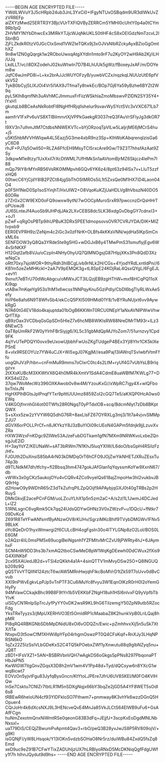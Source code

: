 -----BEGIN AGE ENCRYPTED FILE-----
YWdlLWVuY3J5cHRpb24ub3JnL3YxCi0+IFgyNTUxOSBqdm9UR3dIWkUvZzVRREFp
alZXYzMwd25ERTR3Y3BjcVUrTXFlQVByZERRCm5YMHI0cUhtY0p4a0tCYm9Rb1pQ
ZHVMY1NYbDhwcEx3MlRkYTJjcWJqNkUKLS0tIHF4cS8xOElGdzNmTzcvL2lSbnBG
ZjFLZkdkR0tzV0JGcCtxSmd1VWZteTQKx9j3xOJVsNlbRZckyAyxBZioGgOmthXZ
9n8w1ZN0gQqrgk1w2ROboUwxqAtgXYdIn1mto9rF7u2KyOY2wH9Ab2Kj/iLH/UJq
LkdLLT/vc/i8DXZodehJ02kuWtwln7D7B4LhUUk5gWz/fBoxeyJxAF/m/DOYem8w
JqfC6wJmPD8i+L+kx2brAJJcWUYOFzyB/yuwbVCZx/nqzkqLNUUzUtE6pfVskV52
TykB0bCyj5LlXJOi4Vr5I1AX9JTfmaTy8twkEc/BOp7Gj6Ya59yBzhe6BYZt2W9q
pyL5Klh8qmfNh3uAVhMCJImmuxFrFiizWSkhlaZmoMbswvPZlDN2SY35Y4+lYxH1
gkutqLb8BCeAsNkRobtFI8NgHfHRjqIIshelur9svavWySYctSVc3xVXC671Lb7m
aamfrV1FxPv6uVS8XTlBiImnvtXjVPPkGaekgR3037reQ3FAuVrSFlyJg3dkOR7t
I9XV3n7uIhmJtM7CtdbsNNWEKVTc+bYjORzoqTpVlLw5LaljrjME6jMCrS4hu+j5
u5Kt5hbMVVHWlqwA4L5Eazj5G3me4xbR9nz3Sp+KIhWoKAbqrenqlzisGa6yC6D8
rhJF+PJ7q5Owll50+RLZA6FfcEH9MsyTCl5rxcAre9Gw/T9Z3T7hhsfAzAat9ZSy
3dkpwM1e8tzy/1UxXxil7rXcDtWML7UfHMkSn1aAVtomBjrMZ6Skjcz4lePm7I88
mQp79IY8rMYnRB56VsRK0lMMpvh6GQv6YK6z4/8pt63z94lSx7v+LIuT5zzfxHQ6
00twcC6YjCjdY8IB2PZCt84jgSbThOStMROs5iL1t5ZxsQe0M1HX7iD4Laon04O4
p0F5H1NeD0Sp1soSYinjhT/HxUlW2+O8VqoKuKZjUaHDLVg8hVbszN40DO560ORe
z7ZrGx2CW9EXD0oFQ9owxw9ytN/7wOOCpMuroSrxR97pwccnzDrQsHHrToPUswJ8
JU6SLnteJf4AuoSb9lJHPdjJAk2LXvCEBS8dc5LK36xdgGvDbgGY7cdnxI3++oJ1
pZwF+qRgOsPBTp9ihUPBuK3DRxSPEE1dmopsovsOVR7CVRJYDA/DIK+MIZtvpxb9
EER0EVPRH9z/ZeNjm4c2iGc3x0zFNrK+OLBfs4kKKsVNN/wjdHa5IKpSmCnxML6s
SENFDOW3yQ8Qa3YRdeSte9g5HG+wDGJxB6y4TMwPmS31smuflyjEgv6W4vSrNKXF
H12Gqt2afb8VJu/oCzpIn4NHyOhyUQ7QIMNOgsjG87HIpjXKs3Pn8QdD3XzwNqCs
oRtt70xy7sjoWOR+9thyRdh3hIBCgLivb9rNLk2H/CGs+4YjodYRdLxntIdPn//6
KB1m5zeZeMHKckI+2aA7V9pEMQK3g+tL8SpE24KOjRaL4QsxQYgL/6FgEJL+evYl
9xnv/t7eBTrU70dWcAbgcu/oMWxJCT3lLQzjEB9zgHThW+mxf8HCqPQ11oXKi9qp
vtABw7mKqeYg953s1hM1x6wcss1NNPqyKnu5GziPdIy/CbDl6bgTIyRLWxAe5efy
hVP6e8afs6N9T8WfvSb4/ekCcQ5PXI509HMid01Y8/1vBYRuNUjxt6vv9AywkRgG
N7A60tG4EV18do4kajuptda01bOgB6KKWnT0RCU0NEpY1aNxAVNIPWwVhwQrfTXp
qB9zOax3VCDbqGsGpSDn5HleZ7x6hcMB8WlKlsRW88NreDMrTM93r+ILz36NEwC5
0aT8pUmRkF2W0yYlrhFBrSiyjg6/XL5c31gbMdQpMJYoZom7/51urnzvy1Cpd9FK
4qYvUTePDQYI0ovx9eUxowUjbbhFwUoZKgTUdgeP4BEx3Yjl8Yhr1CK5klXePSnE
8+vIx9RSEOYUz7YW4uCJX+Wi5xgJ07KgjM//esa9Paj13IAWrqTSvlwbfVtmFffo
uogQhJVzP/hbn+cnFmMuR9mms7oClxrC0tc4s2LtM+ryUf4G7vUbYsLB9rIqgzvx
2tXXsKUBcM3XKWtVX6Q4h0MR4kXmtV1SdA4CdmE8uaWBfM7KWLg77+DKKS4sI2Zo
37qw7WoMecWz396OXKAwob0v8w4M/YzouKxG//xWpRC7igy4X+wlQFbobxTnIxJN
HgHXPlhBGtsJpIPnqfYTxr9plttUUUmz8859ZoI2cGQ7Te5/aKXQP0HcA0ws0EWq
V4KGOjfnrnhGI4ot00TWfs28R0NgqT0yPTdxlOB+scq/BdcmNIyt7zDb8BKptQWX
S+sXxx5zw2zYVYW6Q5dhG76R+8axLlsFZ67OYRXLg3mj3/1lt7a4vjvvSMMpZJU7
dGVX6orPOLLPrCf+n8JKYkzY8J3zBuYIOi09cUEoN4GAPm5fdnjk9jjLzuvXvZRa
HXW3WzxFnKDgc9ZllWe53AJzeFubDGTkam1gfN7MXm9NRWKvoLxbeZQnsgJuE2iD
H+3ayYsYZ/KEUNaWi+sAT3bRWm7N1KhJ5luqYXIW/L6doO/bsGpH4RSilzFz/Hf+
FJGUth2DuXnsiS85bA4rN03kDMDqOrT6hCFO9JOjZwYikNHETJXRuZEsxTu74p3b
d9TLNdkM7dh/tfchy+fl2Bbsq3hm4747gokJAfGlan1qYqyssmKoYw9XxnN67/db
vWWx3x0gCKz5aukojOYu4vCQRv4ZCo9vyelQs618ajZmpoHw3hI2vukbvJBQ9rHg
d2HowO9y9WDhR65rZ3dTkZufrqPlLZpQOijf9APAybjqGXJ0t40gTRBs2p2HRuyS
DMkGkvjE2acePCnFGM/uoLZcuYLhX1p5n5zm2aC+A/s2zl1L1JwmJ4DCJedL+lZ2
51RNLsgnC6vgRmk5Ck7qq24UdsQDYwGHNz3V0xZWzvP+u1DQcU+fNtkr709DvKc4
Z691R8TeYFwANfsmfByANzwOV8rKUHv/SgrziMKcBhif9TVybDMGWv1FNv59BLkK
oYc8QeDrO1hyxWmwrgi2f6CULcBH4ogFgsIn30o4ITYLGNp8zO2LoI/BOS0LE6GM
o2AQzr4liL0msPM5x69ucgiBeiNgsnh1YZFMltvMrCZvU9jPWRty4hJ+6JAymhxF
SCM4nW9DD3hs3b7xmAQ2tboCSwMeD8pW1WqKgDEewh0DdCWux2fXis9G4XlINKbF
2cx95XAUedJB2d+vTSi4zQKkh4a1A+4sinQTTV1mMvyDSw25O+Q8lNGUQb209z9Q
gQSTVvYTQIIf4124ztcT6w/AW5MRnHwjqhFIkcBoMVrD1tZk59T7oUvv0dBvCvub
XXl9nPWvEgkvLpPJp5vTnPTF3Cu6iMuYc8fvyu3W1EqnOIKzR0rH0I2oYemGHyPy
94MVawCCkajkBhc99B8F9tYn1b5VEKKbFZNgH18uh1HSl6nIvxFQ9yVpfbTbYlvK
ulSDyCN1RnlpSpTrcJyfPyYY0vDK2wsR9KL9hG6TiIzemgY50ZpN9utb5RZocFdg
YksTReTyyzs3/jMpUXERHVO3Et5OmldRP1cMaabaZ8K2hunkVpB0LriLQaj8hpMR
PI8qRQ4RBKGNbSDbMpDNidU8xOi6vODQZn/Ewic+pZmhhvxXij5n5uSk7XtX/tTa
NtxpvD3t5owCfM1XHWi8pYFp04rhgmOswzPT0Q4CFsKqif+RnXJy3LHqNPRSN6kO
1qZx22Z5IzSsIVLbGDeKxS2C4TQ5kPOebxZWf1yXnwutu88q9glbNZyq5nu+JQ8T
zBD1+IFsVXZ1+5AN+BSBRVbnVQH7wAgkDS6oGkgs5pPNs8297PbqonaPTHbJsPN5
KwWIGW7itgGnvZGqsX3D8h2mV1wm4V1Pp48d+Tyd/dQCxyw6n8YXcG1wwq8icwt7
EOVzOn5yjvtFgu83JyfqBysGncn/KtYtoLJPEre7JfrU6UV8SKEl/M0FO4KVlHQw
lnSe7Csktu7CNIZr7tbtLR1M5nSDXgNqjx66bY3bqZe2jGD5A4YF8WET5sOdI6s8
tRBEwR6heloUN4cf93YIDFkloSO7Fthwm7+pnmway8K3vhYk6wzzDGnQ5HOpuer4
CQrJoHr4k6dXcsNXJ9L3HENcveQvE4MnJa85VkJLCtS64EIWB9uFu6+GsAAfFCgn
huNmZexotmQnxNiWmtRSe0qeonG83B3dFq+JEjjfJ+3scpKxEoDgdMNLNbNxsxI+
uaT79DiS/CEQjZBwumPvApmt4Qav3+rbO/peQ3B28yvJwJS8P5RV809ojV/+g9Kl
isGQNjFI/yW8LHsqok/Y13lOKn5vdzbSOHaO8Nr5rz/duiWBu84ZxdQ5fsZq8Emd
xeD9uc9eZ91B7CFwYTixZADUhljzUX7hLRBlyoRNxD5McDKNiqQgfFdgUWfy1f7h
hIhnJQydut9d9hs=
-----END AGE ENCRYPTED FILE-----
